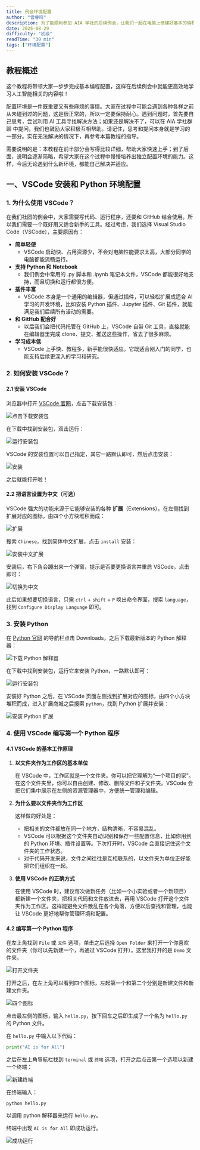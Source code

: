 ```yaml
---
title: 例会环境配置
author: "曾睿鸣"
description: 为了能顺利参加 AIA 学社的后续例会，让我们一起在电脑上搭建好基本的编程环境吧~
date: 2025-08-29
difficulty: "初级"
readTime: "30 min"
tags: ["环境配置"]
---
```


## 教程概述

这个教程将带领大家一步步完成基本编程配置，这样在后续例会中就能更高效地学习人工智能相关的内容啦！

配置环境是一件既重要又有些麻烦的事情。大家在过程中可能会遇到各种各样之前从未碰到过的问题，这是很正常的，所以一定要保持耐心。遇到问题时，首先要自己思考，尝试利用 AI 工具寻找解决方法；如果还是解决不了，可以在 AIA 学社群聊 中提问，我们也鼓励大家积极互相帮助。请记住，思考和提问本身就是学习的一部分。实在无法解决的情况下，再参考本篇教程的指导。

需要说明的是：本教程在前半部分会写得比较详细，帮助大家快速上手；到了后面，说明会逐渐简略，希望大家在这个过程中慢慢培养出独立配置环境的能力。这样，今后无论遇到什么新环境，都能自己解决并适应。

## 一、VSCode 安装和 Python 环境配置

### 1. 为什么使用 VSCode？

在我们社团的例会中，大家需要写代码、运行程序，还要和 GitHub 结合使用。所以我们需要一个既好用又适合新手的工具。经过考虑，我们选择 Visual Studio Code（VSCode），主要原因有：

- **简单轻便**
  - VSCode 启动快、占用资源少，不会对电脑性能要求太高，大部分同学的电脑都能流畅运行。
- **支持 Python 和 Notebook**
  - 我们例会中常用的 .py 脚本和 .ipynb 笔记本文件，VSCode 都能很好地支持，而且切换和运行都很方便。
- **插件丰富**
  - VSCode 本身是一个通用的编辑器，但通过插件，可以轻松扩展成适合 AI 学习的开发环境，比如安装 Python 插件、Jupyter 插件、Git 插件，就能满足我们后续所有活动的需要。
- **和 GitHub 配合好**
  - 以后我们会把代码托管在 GitHub 上，VSCode 自带 Git 工具，直接就能在编辑器里完成 clone、提交、推送这些操作，省去了很多麻烦。
- **学习成本低**
  - VSCode 上手快、教程多，新手能很快适应。它既适合刚入门的同学，也能支持后续更深入的学习和研究。

### 2. 如何安装 VSCode？

#### 2.1 **安装 VSCode**

浏览器中打开 [VSCode 官网](https://code.visualstudio.com/)，点击下载安装包：

![点击下载安装包](../../images/tutorials/config/VScodewebsite.png)

在下载中找到安装包，双击运行：

![运行安装包](../../images/tutorials/config/exepkg.png)

VSCode 的安装位置可以自己指定，其它一路默认即可，然后点击安装：

![安装](../../images/tutorials/config/install.png)

之后就能打开啦！

#### **2.2 把语言设置为中文（可选）**

VSCode 强大的功能来源于它能够安装的各种 **扩展**（Extensions）。在左侧找到扩展对应的图标，由四个小方块堆积而成：

![扩展](../../images/tutorials/config/extensions.png)

搜索 `Chinese`，找到简体中文扩展，点击 `install` 安装：

![安装中文扩展](../../images/tutorials/config/chiext.png)

安装后，右下角会蹦出来一个弹窗，提示是否要更换语言并重启 VSCode，点击即可：

![切换为中文](../../images/tutorials/config/changechi.png)

此后如果想要切换语言，只需 `ctrl` + `shift` + `P` 唤出命令界面，搜索 `language`，找到 `Configure Display Language` 即可。

### **3. 安装 Python**

在 [Python 官网](https://www.python.org/) 的导航栏点击 Downloads，之后下载最新版本的 Python 解释器：

![下载 Python 解释器](../../images/tutorials/config/downpy.png)

在下载中找到安装包，运行它来安装 Python，一路默认即可：

![运行安装包](../../images/tutorials/config/instpy.png)

安装好 Python 之后，在 VSCode 页面左侧找到扩展对应的图标，由四个小方块堆积而成，进入扩展商城之后搜索 `python`，找到 Python 扩展并安装：

![安装 Python 扩展](../../images/tutorials/config/extpy.png)

### 4. 使用 VSCode 编写第一个 Python 程序


#### **4.1 VSCode 的基本工作原理**

1. **以文件夹作为工作区的基本单位**

   在 VSCode 中，工作区就是一个文件夹。你可以把它理解为“一个项目的家”。在这个文件夹里，你可以自由创建、修改、删除文件和子文件夹。VSCode 会把它们集中展示在左侧的资源管理器中，方便统一管理和编辑。

2. **为什么要以文件夹作为工作区**

   这样做的好处是：

   * 把相关的文件都放在同一个地方，结构清晰，不容易混乱。
   * VSCode 可以根据这个文件夹自动识别和保存一些配置信息，比如你用到的 Python 环境、插件设置等。下次打开时，VSCode 会直接记住这个文件夹的工作状态。
   * 对于代码开发来说，文件之间往往是互相联系的，以文件夹为单位正好能把它们组织在一起。

3. **使用 VSCode 的正确方式**

   在使用 VSCode 时，建议每次做新任务（比如一个小实验或者一个新项目）都新建一个文件夹，把相关代码和文件放进去，再用 VSCode 打开这个文件夹作为工作区。这样能避免文件散乱在各个角落，方便以后查找和管理，也能让 VSCode 更好地帮你管理环境和配置。

#### **4.2 编写第一个 Python 程序**

在左上角找到 `File` 或 `文件` 选项，单击之后选择 `Open Folder` 来打开一个你喜欢的文件夹（你可以先新建一个，再通过 VSCode 打开）。这里我打开的是 `Demo` 文件夹。

![打开文件夹](../../images/tutorials/config/openfolder.png)

打开之后，在左上角可以看到四个图标，左起第一个和第二个分别是新建文件和新建文件夹。

![四个图标](../../images/tutorials/config/opefolder.png)

点击最左侧的图标，输入 `hello.py`，按下回车之后即生成了一个名为 `hello.py` 的 Python 文件。

在 `hello.py` 中输入以下代码：

```py
print("AI is for All")
```

之后在左上角导航栏找到 `terminal` 或 `终端` 选项，打开之后点击第一个选项以新建一个终端：

![新建终端](../../images/tutorials/config/terminal.png)

在终端输入：

```
python hello.py
```

以调用 python 解释器来运行 `hello.py`。

终端中出现 `AI is for All` 即成功运行。

![成功运行](../../images/tutorials/config/succ.png)